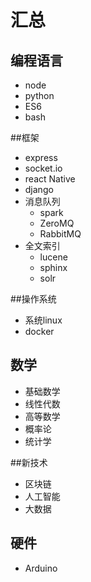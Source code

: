 # 汇总

## 编程语言

* node
* python
* ES6
* bash

##框架

* express
* socket.io
* react Native
* django
* 消息队列
  * spark
  * ZeroMQ
  * RabbitMQ
* 全文索引
  * lucene
  * sphinx
  * solr

##操作系统

* 系统linux
* docker

## 数学

* 基础数学
* 线性代数
* 高等数学
* 概率论
* 统计学

##新技术

* 区块链
* 人工智能
* 大数据

## 硬件

* Arduino



